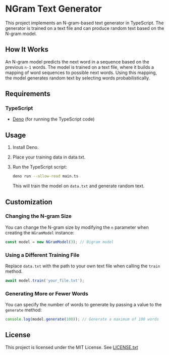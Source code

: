 # NGram Text Generator

This project implements an N-gram-based text generator in TypeScript. The generator is trained on a text file and can produce random text based on the N-gram model.

## How It Works

An N-gram model predicts the next word in a sequence based on the previous `n-1` words. The model is trained on a text file, where it builds a mapping of word sequences to possible next words. Using this mapping, the model generates random text by selecting words probabilistically.

## Requirements

### TypeScript

- [Deno](https://deno.land/) (for running the TypeScript code)

## Usage

1. Install Deno.
2. Place your training data in data.txt.
3. Run the TypeScript script:

    ```bash
    deno run --allow-read main.ts
    ```

    This will train the model on `data.txt` and generate random text.

## Customization

### Changing the N-gram Size

You can change the N-gram size by modifying the `n` parameter when creating the `NGramModel` instance:

```ts
const model = new NGramModel(3); // Bigram model
```

### Using a Different Training File

Replace `data.txt` with the path to your own text file when calling the `train` method.

```ts
await model.train('your_file.txt');
```

### Generating More or Fewer Words

You can specify the number of words to generate by passing a value to the `generate` method:

```ts
console.log(model.generate(100)); // Generate a maximum of 100 words
```

## License

This project is licensed under the MIT License. See [LICENSE.txt](LICENSE.txt)
